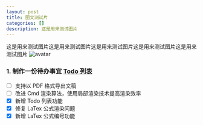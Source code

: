 ```yaml
---
layout: post
title: 图文测试片
categories: []
description: 这是用来测试图片
---
```


这是用来测试图片这是用来测试图片这是用来测试图片这是用来测试图片这是用来测试图片
![avatar](http://otqb97bc4.bkt.clouddn.com/banner.jpg)
### 1. 制作一份待办事宜 [Todo 列表](https://www.zybuluo.com/mdeditor?url=https://www.zybuluo.com/static/editor/md-help.markdown#13-待办事宜-todo-列表)

- [ ] 支持以 PDF 格式导出文稿
- [ ] 改进 Cmd 渲染算法，使用局部渲染技术提高渲染效率
- [x] 新增 Todo 列表功能
- [x] 修复 LaTex 公式渲染问题
- [x] 新增 LaTex 公式编号功能